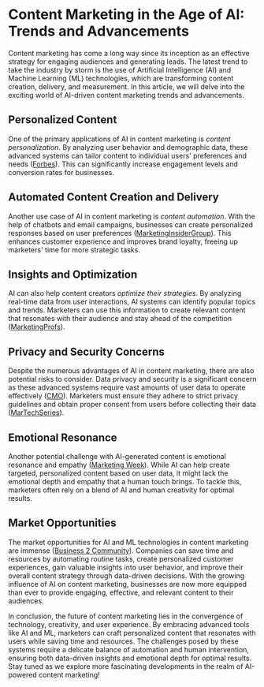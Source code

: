 # Content Marketing in the Age of AI: Trends and Advancements

Content marketing has come a long way since its inception as an effective strategy for engaging audiences and generating leads. The latest trend to take the industry by storm is the use of Artificial Intelligence (AI) and Machine Learning (ML) technologies, which are transforming content creation, delivery, and measurement. In this article, we will delve into the exciting world of AI-driven content marketing trends and advancements.

## Personalized Content

One of the primary applications of AI in content marketing is _content personalization_. By analyzing user behavior and demographic data, these advanced systems can tailor content to individual users' preferences and needs ([Forbes](https://www.forbes.com/sites/forbestechcouncil/2021/08/31/the-role-of-artificial-intelligence-in-content-creation-and-marketing/?sh=4b9e56a17966)). This can significantly increase engagement levels and conversion rates for businesses.

## Automated Content Creation and Delivery

Another use case of AI in content marketing is _content automation_. With the help of chatbots and email campaigns, businesses can create personalized responses based on user preferences ([MarketingInsiderGroup](https://marketinginsidergroup.com/content-marketing/ai-driven-email-campaigns/)). This enhances customer experience and improves brand loyalty, freeing up marketers' time for more strategic tasks.

## Insights and Optimization

AI can also help content creators _optimize their strategies_. By analyzing real-time data from user interactions, AI systems can identify popular topics and trends. Marketers can use this information to create relevant content that resonates with their audience and stay ahead of the competition ([MarketingProfs](https://www.marketingprofs.com/2021/11/24/ai-driven-content-strategy-is-revolutionizing-the-content-industry/)).

## Privacy and Security Concerns

Despite the numerous advantages of AI in content marketing, there are also potential risks to consider. Data privacy and security is a significant concern as these advanced systems require vast amounts of user data to operate effectively ([CMO](https://www.cmo.com/articles/2021/11/15/content-marketing-and-ai-what-you-need-to-know.html)). Marketers must ensure they adhere to strict privacy guidelines and obtain proper consent from users before collecting their data ([MarTechSeries](https://www.martechseries.com/single/data-privacy-concerns-in-ai-content-marketing/)).

## Emotional Resonance

Another potential challenge with AI-generated content is emotional resonance and empathy ([Marketing Week](https://www.marketingweek.com/data-driven-marketing/the-role-of-human-creatives-in-ai-content-creation-and-distribution/)). While AI can help create targeted, personalized content based on user data, it might lack the emotional depth and empathy that a human touch brings. To tackle this, marketers often rely on a blend of AI and human creativity for optimal results.

## Market Opportunities

The market opportunities for AI and ML technologies in content marketing are immense ([Business 2 Community](https://www.business2community.com/marketing/how-artificial-intelligence-is-changing-content-marketing-for-the-better-023784916579)). Companies can save time and resources by automating routine tasks, create personalized customer experiences, gain valuable insights into user behavior, and improve their overall content strategy through data-driven decisions. With the growing influence of AI on content marketing, businesses are now more equipped than ever to provide engaging, effective, and relevant content to their audiences.

In conclusion, the future of content marketing lies in the convergence of technology, creativity, and user experience. By embracing advanced tools like AI and ML, marketers can craft personalized content that resonates with users while saving time and resources. The challenges posed by these systems require a delicate balance of automation and human intervention, ensuring both data-driven insights and emotional depth for optimal results. Stay tuned as we explore more fascinating developments in the realm of AI-powered content marketing!